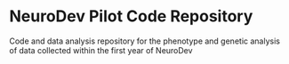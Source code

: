 # NeuroDev Pilot Code Repository
Code and data analysis repository for the phenotype and genetic analysis of data collected within the first year of NeuroDev
